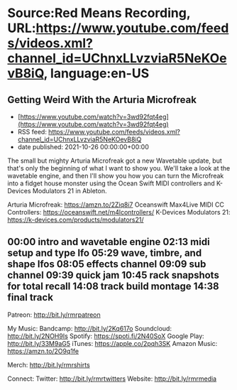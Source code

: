 # Source:Red Means Recording, URL:https://www.youtube.com/feeds/videos.xml?channel_id=UChnxLLvzviaR5NeKOevB8iQ, language:en-US

## Getting Weird With the Arturia Microfreak
 - [https://www.youtube.com/watch?v=3wd92fqt4eg](https://www.youtube.com/watch?v=3wd92fqt4eg)
 - RSS feed: https://www.youtube.com/feeds/videos.xml?channel_id=UChnxLLvzviaR5NeKOevB8iQ
 - date published: 2021-10-26 00:00:00+00:00

The small but mighty Arturia Microfreak got a new Wavetable update, but that's only the beginning of what I want to show you. We'll take a look at the wavetable engine, and then I'll show you how you can turn the Microfreak into a fidget house monster using the Ocean Swift MIDI controllers and K-Devices Modulators 21 in Ableton.

Arturia Microfreak: https://amzn.to/2Ziq8i7
Oceanswift Max4Live MIDI CC Controllers: https://oceanswift.net/m4lcontrollers/
K-Devices Modulators 21: https://k-devices.com/products/modulators21/

00:00 intro and wavetable engine
02:13 midi setup and type lfo
05:29 wave, timbre, and shape lfos
08:05 effects channel
09:09 sub channel
09:39 quick jam
10:45 rack snapshots for total recall
14:08 track build montage
14:38 final track
------------------------------------
Patreon:  http://bit.ly/rmrpatreon

My Music: 
Bandcamp: http://bit.ly/2Kq617o
Soundcloud: http://bit.ly/2NOH9Is
Spotify: https://spoti.fi/2N40SoX
Google Play: http://bit.ly/33M9aG5
iTunes: https://apple.co/2pqh3SK
Amazon Music: https://amzn.to/2O9q1fe

Merch: http://bit.ly/rmrshirts

Connect:
Twitter: http://bit.ly/rmrtwitters
Website: http://bit.ly/rmrmedia

